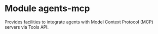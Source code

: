 # Module agents-mcp

Provides facilities to integrate agents with Model Context Protocol (MCP) servers via Tools API.

<!-- TODO -->

